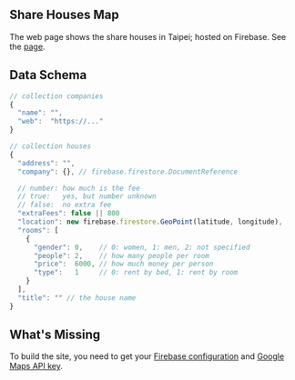 ## Share Houses Map
The web page shows the share houses in Taipei; hosted on Firebase.
See the [page](https://co-living.firebaseapp.com).

## Data Schema
```js
// collection companies
{
  "name": "",
  "web":  "https://..."
}

// collection houses
{
  "address": "",
  "company": {}, // firebase.firestore.DocumentReference

  // number: how much is the fee
  // true:   yes, but number unknown
  // false:  no extra fee
  "extraFees": false || 800
  "location": new firebase.firestore.GeoPoint(latitude, longitude),
  "rooms": [ 
    {
      "gender": 0,    // 0: women, 1: men, 2: not specified
      "people": 2,    // how many people per room
      "price":  6000, // how much money per person
      "type":   1     // 0: rent by bed, 1: rent by room
    }
  ],
  "title": "" // the house name
}
```

## What's Missing
To build the site, you need to get your [Firebase configuration](https://firebase.google.com/docs/web/setup)
and [Google Maps API key](developers.google.com/maps/documentation/javascript/get-api-key).
